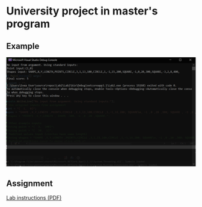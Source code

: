 # University project in master's program

## Example

![Example](Example.png?raw=true "Example")

## Assignment

[Lab instructions (PDF)](./lab_instructions.pdf)